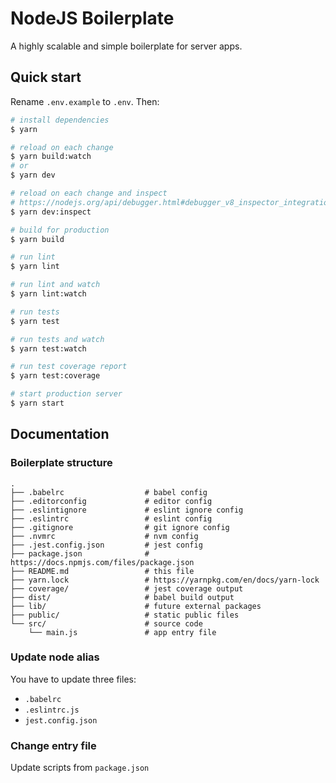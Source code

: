 # NodeJS Boilerplate

A highly scalable and simple boilerplate for server apps.

## Quick start

Rename `.env.example` to `.env`. Then:

```sh
# install dependencies
$ yarn

# reload on each change
$ yarn build:watch
# or
$ yarn dev

# reload on each change and inspect
# https://nodejs.org/api/debugger.html#debugger_v8_inspector_integration_for_node_js
$ yarn dev:inspect

# build for production
$ yarn build

# run lint
$ yarn lint

# run lint and watch
$ yarn lint:watch

# run tests
$ yarn test

# run tests and watch
$ yarn test:watch

# run test coverage report
$ yarn test:coverage

# start production server
$ yarn start
```

## Documentation

### Boilerplate structure

```
.
├── .babelrc                  # babel config
├── .editorconfig             # editor config
├── .eslintignore             # eslint ignore config
├── .eslintrc                 # eslint config
├── .gitignore                # git ignore config
├── .nvmrc                    # nvm config
├── .jest.config.json         # jest config
├── package.json              # https://docs.npmjs.com/files/package.json
├── README.md                 # this file
├── yarn.lock                 # https://yarnpkg.com/en/docs/yarn-lock
├── coverage/                 # jest coverage output
├── dist/                     # babel build output
├── lib/                      # future external packages
├── public/                   # static public files
└── src/                      # source code
    └── main.js               # app entry file
```

### Update node alias

You have to update three files:

* `.babelrc`
* `.eslintrc.js`
* `jest.config.json`

### Change entry file

Update scripts from `package.json`
